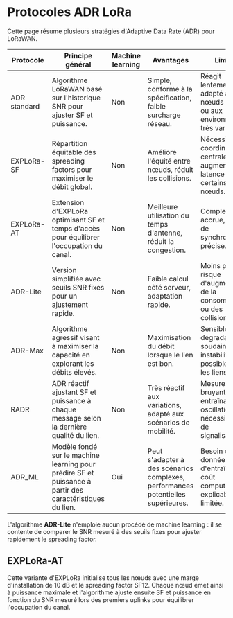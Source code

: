 # Protocoles ADR LoRa

Cette page résume plusieurs stratégies d'Adaptive Data Rate (ADR) pour LoRaWAN.

| Protocole | Principe général | Machine learning | Avantages | Limites |
|-----------|-----------------|-----------------|-----------|---------|
| ADR standard | Algorithme LoRaWAN basé sur l'historique SNR pour ajuster SF et puissance. | Non | Simple, conforme à la spécification, faible surcharge réseau. | Réagit lentement, peu adapté aux nœuds mobiles ou aux environnements très variables. |
| EXPLoRa-SF | Répartition équitable des spreading factors pour maximiser le débit global. | Non | Améliore l'équité entre nœuds, réduit les collisions. | Nécessite une coordination centrale, peut augmenter la latence pour certains nœuds. |
| EXPLoRa-AT | Extension d'EXPLoRa optimisant SF et temps d'accès pour équilibrer l'occupation du canal. | Non | Meilleure utilisation du temps d'antenne, réduit la congestion. | Complexité accrue, besoin de synchronisation précise. |
| ADR-Lite | Version simplifiée avec seuils SNR fixes pour un ajustement rapide. | Non | Faible calcul côté serveur, adaptation rapide. | Moins précise, risque d'augmentation de la consommation ou des collisions. |
| ADR-Max | Algorithme agressif visant à maximiser la capacité en explorant les débits élevés. | Non | Maximisation du débit lorsque le lien est bon. | Sensible aux dégradations soudaines, instabilité possible pour les liens faibles. |
| RADR | ADR réactif ajustant SF et puissance à chaque message selon la dernière qualité du lien. | Non | Très réactif aux variations, adapté aux scénarios de mobilité. | Mesures bruyantes entraînant des oscillations, nécessite plus de signalisations. |
| ADR_ML | Modèle fondé sur le machine learning pour prédire SF et puissance à partir des caractéristiques du lien. | Oui | Peut s'adapter à des scénarios complexes, performances potentielles supérieures. | Besoin de données d'entraînement, coût computationnel, explicabilité limitée. |

L'algorithme **ADR-Lite** n'emploie aucun procédé de machine learning : il se contente de comparer le SNR mesuré à des seuils fixes pour ajuster rapidement le spreading factor.

## EXPLoRa-AT

Cette variante d'EXPLoRa initialise tous les nœuds avec une marge
d'installation de 10 dB et le spreading factor SF12. Chaque nœud émet
ainsi à puissance maximale et l'algorithme ajuste ensuite SF et puissance
en fonction du SNR mesuré lors des premiers uplinks pour équilibrer
l'occupation du canal.

